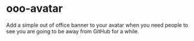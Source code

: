 # ooo-avatar
Add a simple out of office banner to your avatar when you need people to see you are going to be away from GitHub for a while.
